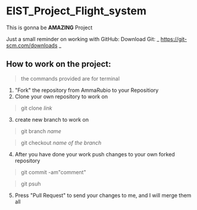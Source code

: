 # EIST_Project_Flight_system

This is gonna be **AMAZING** Project

Just a small reminder on working with GitHub:
Download Git: _ https://git-scm.com/downloads _
## How to work on the project: 
>the commands provided are for terminal 
1. "Fork" the repository from AmmaRubio to your Repositiory 
2. Clone your own repository to work on 
>git clone _link_
3. create new branch to work on
>git branch _name_ 

>git checkout _name of the branch_ 
4. After you have done your work push changes to your own forked repository 
>git commit -am"comment"

>git psuh
5. Press "Pull Request" to send your changes to me, and I will merge them all 




